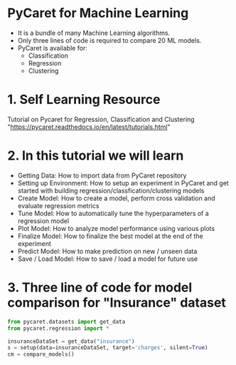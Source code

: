 # PyCaret for Machine Learning

- It is a bundle of many Machine Learning algorithms.
- Only three lines of code is required to compare 20 ML models.
- PyCaret is available for:
  - Classification
  - Regression
  - Clustering
# 1. Self Learning Resource
Tutorial on Pycaret for Regression, Classification and Clustering "https://pycaret.readthedocs.io/en/latest/tutorials.html"
# 2. In this tutorial we will learn
- Getting Data: How to import data from PyCaret repository
- Setting up Environment: How to setup an experiment in PyCaret and get started with building regression/classfication/clustering models
- Create Model: How to create a model, perform cross validation and evaluate regression metrics
- Tune Model: How to automatically tune the hyperparameters of a regression model
- Plot Model: How to analyze model performance using various plots
- Finalize Model: How to finalize the best model at the end of the experiment
- Predict Model: How to make prediction on new / unseen data
- Save / Load Model: How to save / load a model for future use

# 3. Three line of code for model comparison for "Insurance" dataset
```python
from pycaret.datasets import get_data
from pycaret.regression import *

insuranceDataSet = get_data("insurance")
s = setup(data=insuranceDataSet, target='charges', silent=True)
cm = compare_models()




